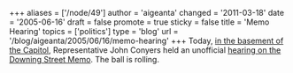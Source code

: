 +++
aliases = ['/node/49']
author = 'aigeanta'
changed = '2011-03-18'
date = '2005-06-16'
draft = false
promote = true
sticky = false
title = 'Memo Hearing'
topics = ['politics']
type = 'blog'
url = '/blog/aigeanta/2005/06/16/memo-hearing'
+++
Today, <a href="http://www.nytimes.com/2005/06/17/politics/17downing.html?">in the basement of the Capitol</a>, Representative John Conyers held an unofficial <a href="rtsp://cspanrm.fplive.net/cspan/project/iraq/iraq061605_downing.rm?mode=compact" title="C-SPAN Real Video">hearing on the Downing Street Memo</a>. The ball is rolling.



